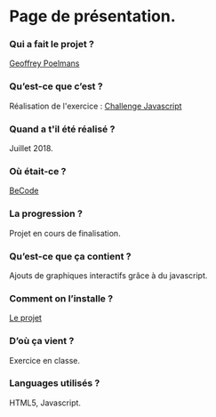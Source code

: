 # Page de présentation.


### Qui a fait le projet ?  
[Geoffrey Poelmans](https://github.com/geoffrey-poelmans)

### Qu’est-ce que c’est ?  
Réalisation de l'exercice : [Challenge Javascript](https://github.com/becodeorg/lovelace-2/tree/master/Projects/javascript-challenge-solo)

### Quand a t'il été réalisé ?  
Juillet 2018.

### Où était-ce ?  
[BeCode](https://www.becode.org/)

### La progression ?  
Projet en cours de finalisation.

### Qu’est-ce que ça contient ?  
Ajouts de graphiques interactifs grâce à du javascript.

### Comment on l’installe ?  
[Le projet](https://geoffrey-poelmans.github.io/js-datavisualisation-challenge/)

### D’où ça vient ?  
Exercice en classe.

### Languages utilisés ?  
HTML5, Javascript.
